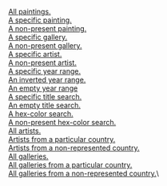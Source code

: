 [All paintings.](https://cyan-wise-xenoposeidon.glitch.me/api/paintings)\
[A specific painting.](https://cyan-wise-xenoposeidon.glitch.me/api/painting/512)\
[A non-present painting.](https://cyan-wise-xenoposeidon.glitch.me/api/painting/5555)\
[A specific gallery.](https://cyan-wise-xenoposeidon.glitch.me/api/painting/gallery/51)\
[A non-present gallery.](https://cyan-wise-xenoposeidon.glitch.me/gallery/555)\
[A specific artist.](https://cyan-wise-xenoposeidon.glitch.me/api/painting/artist/19)\
[A non-present artist.](https://cyan-wise-xenoposeidon.glitch.me/painting/artist/1919)\
[A specific year range.](https://cyan-wise-xenoposeidon.glitch.me/api/painting/year/1900/2000)\
[An inverted year range.](https://cyan-wise-xenoposeidon.glitch.me/api/painting/year/2000/1900)\
[An empty year range](https://cyan-wise-xenoposeidon.glitch.me/api/painting/2100/2200)\
[A specific title search.](https://cyan-wise-xenoposeidon.glitch.me/api/painting/title/Mother)\
[An empty title search.](https://cyan-wise-xenoposeidon.glitch.me/api/paintingtitle/Elephant)\
[A hex-color search.](https://cyan-wise-xenoposeidon.glitch.me/api/painting/color/402F18)\
[A non-present hex-color search.](https://https://cyan-wise-xenoposeidon.glitch.me/api/painting/color/FFFFFF)\
[All artists.](https://https://https://cyan-wise-xenoposeidon.glitch.me/api/arists)\
[Artists from a particular country.](https://https://cyan-wise-xenoposeidon.glitch.me/api/artists/UK)\
[Artists from a non-represented country.](https://https://cyan-wise-xenoposeidon.glitch.me/api/artists/Canada)\
[All galleries.](https://https://cyan-wise-xenoposeidon.glitch.me/api/galleries)\
[All galleries from a particular country.](https://https://cyan-wise-xenoposeidon.glitch.me/api/galleries/USA)\
[All galleries from a non-represented country.](https://https://cyan-wise-xenoposeidon.glitch.me/api/galleries/Botswana)\
